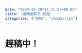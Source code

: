 ```yaml
---
date: "2024-12-30T14:41:54+08:00"
title: "邏輯運算子 短路"
categories: ["前端", "JavaScript"]
---
```


# 趕稿中！
